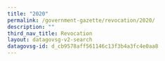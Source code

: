 ```yaml
---
title: "2020"
permalink: /government-gazette/revocation/2020/
description: ""
third_nav_title: Revocation
layout: datagovsg-v2-search
datagovsg-id: d_cb9578aff561146c13f3b4a3fc4e0aa8
---
```

